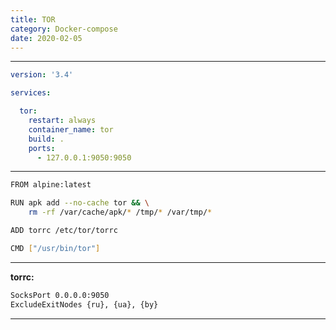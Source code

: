 ```yaml
---
title: TOR
category: Docker-compose
date: 2020-02-05
---
```


-----

```yaml
version: '3.4'

services:

  tor:
    restart: always
    container_name: tor
    build: .
    ports:
      - 127.0.0.1:9050:9050
```

-----

```bash
FROM alpine:latest

RUN apk add --no-cache tor && \
    rm -rf /var/cache/apk/* /tmp/* /var/tmp/*

ADD torrc /etc/tor/torrc

CMD ["/usr/bin/tor"]
```

-----

**torrc:**
```bash
SocksPort 0.0.0.0:9050
ExcludeExitNodes {ru}, {ua}, {by}
```

-----
